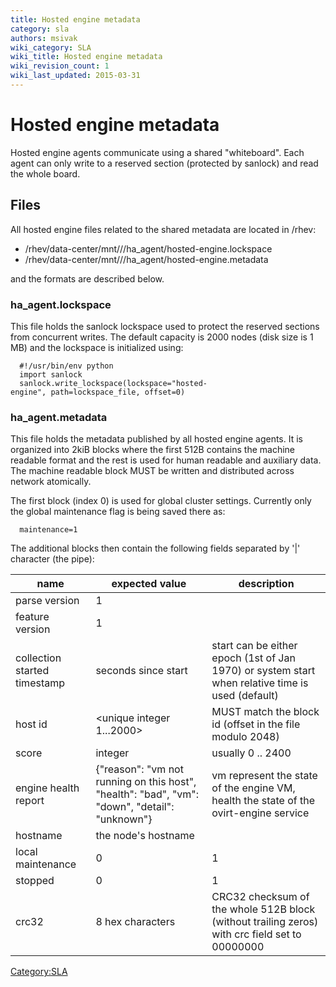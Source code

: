 ```yaml
---
title: Hosted engine metadata
category: sla
authors: msivak
wiki_category: SLA
wiki_title: Hosted engine metadata
wiki_revision_count: 1
wiki_last_updated: 2015-03-31
---
```


# Hosted engine metadata

Hosted engine agents communicate using a shared "whiteboard". Each agent can only write to a reserved section (protected by sanlock) and read the whole board.

## Files

All hosted engine files related to the shared metadata are located in /rhev:

*   /rhev/data-center/mnt/<NFS>/<DOMAIN ID>/ha_agent/hosted-engine.lockspace
*   /rhev/data-center/mnt/<NFS>/<DOMAIN ID>/ha_agent/hosted-engine.metadata

and the formats are described below.

### ha_agent.lockspace

This file holds the sanlock lockspace used to protect the reserved sections from concurrent writes. The default capacity is 2000 nodes (disk size is 1 MB) and the lockspace is initialized using:

      #!/usr/bin/env python
      import sanlock
      sanlock.write_lockspace(lockspace="hosted-engine", path=lockspace_file, offset=0)

### ha_agent.metadata

This file holds the metadata published by all hosted engine agents. It is organized into 2kiB blocks where the first 512B contains the machine readable format and the rest is used for human readable and auxiliary data. The machine readable block MUST be written and distributed across network atomically.

The first block (index 0) is used for global cluster settings. Currently only the global maintenance flag is being saved there as:

      maintenance=1

The additional blocks then contain the following fields separated by '|' character (the pipe):

| name                         | expected value                                                                                | description                                                                                      |
|------------------------------|-----------------------------------------------------------------------------------------------|--------------------------------------------------------------------------------------------------|
| parse version                | 1                                                                                             |                                                                                                  |
| feature version              | 1                                                                                             |                                                                                                  |
| collection started timestamp | seconds since start                                                                           | start can be either epoch (1st of Jan 1970) or system start when relative time is used (default) |
| host id                      | <unique integer 1...2000>                                                                     | MUST match the block id (offset in the file modulo 2048)                                         |
| score                        | integer                                                                                       | usually 0 .. 2400                                                                                |
| engine health report         | {"reason": "vm not running on this host", "health": "bad", "vm": "down", "detail": "unknown"} | vm represent the state of the engine VM, health the state of the ovirt-engine service            |
| hostname                     | the node's hostname                                                                           |                                                                                                  |
| local maintenance            | 0|1                                                                                           |                                                                                                  |
| stopped                      | 0|1                                                                                           | usually 0, but is set to 1 by the agent during proper ha_agent shutdown                         |
| crc32                        | 8 hex characters                                                                              | CRC32 checksum of the whole 512B block (without trailing zeros) with crc field set to 00000000   |

<Category:SLA>
